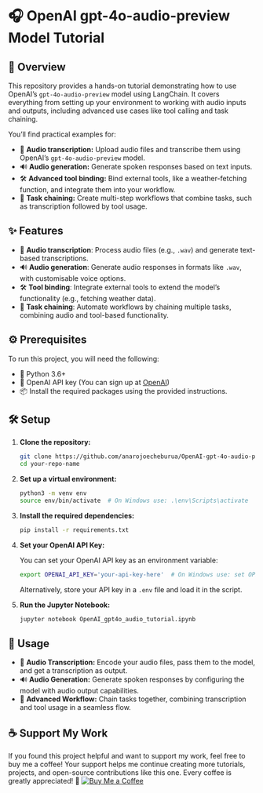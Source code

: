 # 🎧 OpenAI gpt-4o-audio-preview Model Tutorial

## 🌟 Overview

This repository provides a hands-on tutorial demonstrating how to use OpenAI’s `gpt-4o-audio-preview` model using LangChain. It covers everything from setting up your environment to working with audio inputs and outputs, including advanced use cases like tool calling and task chaining.

You’ll find practical examples for:
- 📝 **Audio transcription:** Upload audio files and transcribe them using OpenAI’s `gpt-4o-audio-preview` model.
- 🔊 **Audio generation:** Generate spoken responses based on text inputs.
- 🛠️ **Advanced tool binding:** Bind external tools, like a weather-fetching function, and integrate them into your workflow.
- 🔗 **Task chaining:** Create multi-step workflows that combine tasks, such as transcription followed by tool usage.

## ✨ Features
- 📝 **Audio transcription**: Process audio files (e.g., `.wav`) and generate text-based transcriptions.
- 🔊 **Audio generation**: Generate audio responses in formats like `.wav`, with customisable voice options.
- 🛠️ **Tool binding**: Integrate external tools to extend the model’s functionality (e.g., fetching weather data).
- 🔗 **Task chaining**: Automate workflows by chaining multiple tasks, combining audio and tool-based functionality.

## ⚙️ Prerequisites

To run this project, you will need the following:
- 🐍 Python 3.6+
- 🔑 OpenAI API key (You can sign up at [OpenAI](https://platform.openai.com/))
- 📦 Install the required packages using the provided instructions.

## 🛠️ Setup

1. **Clone the repository:**

   ```bash
   git clone https://github.com/anarojoecheburua/OpenAI-gpt-4o-audio-preview-Model-Tutorial.git
   cd your-repo-name
   ```

2. **Set up a virtual environment:**

   ```bash
   python3 -m venv env
   source env/bin/activate  # On Windows use: .\env\Scripts\activate
   ```

3. **Install the required dependencies:**

   ```bash
   pip install -r requirements.txt
   ```

4. **Set your OpenAI API Key:**

   You can set your OpenAI API key as an environment variable:

   ```bash
   export OPENAI_API_KEY='your-api-key-here'  # On Windows use: set OPENAI_API_KEY='your-api-key-here'
   ```

   Alternatively, store your API key in a `.env` file and load it in the script.

5. **Run the Jupyter Notebook:**

   ```bash
   jupyter notebook OpenAI_gpt4o_audio_tutorial.ipynb
   ```

## 🚀 Usage

- 📝 **Audio Transcription:** Encode your audio files, pass them to the model, and get a transcription as output.
- 🔊 **Audio Generation:** Generate spoken responses by configuring the model with audio output capabilities.
- 🔗 **Advanced Workflow:** Chain tasks together, combining transcription and tool usage in a seamless flow.

## ☕ Support My Work
If you found this project helpful and want to support my work, feel free to buy me a coffee! Your support helps me continue creating more tutorials, projects, and open-source contributions like this one. Every coffee is greatly appreciated! 🙌
[![Buy Me a Coffee](https://img.shields.io/badge/Buy%20Me%20a%20Coffee-Support%20Me-orange?logo=buy-me-a-coffee)](https://www.buymeacoffee.com/anarojoecheburua)

